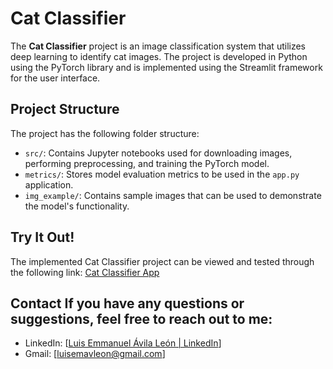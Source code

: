﻿# Cat Classifier

The **Cat Classifier** project is an image classification system that utilizes deep learning to identify cat images. The project is developed in Python using the PyTorch library and is implemented using the Streamlit framework for the user interface.

## Project Structure

The project has the following folder structure:

- `src/`: Contains Jupyter notebooks used for downloading images, performing preprocessing, and training the PyTorch model.
- `metrics/`: Stores model evaluation metrics to be used in the `app.py` application.
- `img_example/`: Contains sample images that can be used to demonstrate the model's functionality.

## Try It Out! 
The implemented Cat Classifier project can be viewed and tested through the following link: [Cat Classifier App]()

## Contact If you have any questions or suggestions, feel free to reach out to me:
 - LinkedIn: [[Luis Emmanuel Ávila León | LinkedIn](https://www.linkedin.com/in/luisemmanuelavilaleon/)]
 -  Gmail: [luisemavleon@gmail.com]



